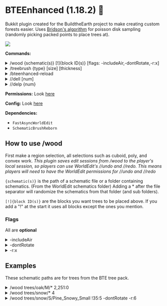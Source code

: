 # BTEEnhanced (1.18.2) 🍝

Bukkit plugin created for the BuildtheEarth project to make creating custom forests easier. Uses [Bridson's algorithm](https://sighack.com/post/poisson-disk-sampling-bridsons-algorithm) for poisson disk sampling (randomly picking packed points to place trees at).


[![](https://bstats.org/signatures/bukkit/BTEEnhanced.svg)](https://bstats.org/plugin/bukkit/BTEEnhanced "BTEEnhanced on bStats")

**Commands:**
<details>
    <summary>/wood {schematic(s)} [!]{block ID(s)} [flags: -includeAir,-dontRotate,-r:x]</summary>
    *(Aliases: //wood, //w)* More info in "How to use /wood"
</details>
<details>
    <summary>/treebrush {type} [size] [thickness]</summary>
    *(Aliases: /tbr, //tbr, /treebr)* Easy to use brush specifically for trees on top of //schbr ([Schematic Brush Plugin](https://github.com/mikeprimm/SchematicBrush)). Ex: /tbr oak M thin
</details>
<details>
    <summary>/bteenhanced-reload</summary>
    Reload config
</details>
<details>
    <summary>//dell [num]</summary>
    *(Aliases: /dellast, /dell, //dellast)* Deletes the last `[num]` amount of points in the selection. (Currently only supports poly2d selections) If `[num]` is not specified it will delete the last point.
</details>
<details>
    <summary>//delp {num}</summary>
    *(Aliases: /delpoint, /delp, //delpoint)* Deletes the `{num}`'th point in the selection. (Currently only supports poly2d selections)
</details>

**Permissions:** Look [here](src/main/resources/plugin.yml)

**Config:** Look [here](src/main/resources/config.yml)

**Dependencies:**
- `FastAsyncWorldEdit`
- `SchematicBrushReborn`

## How to use /wood
First make a region selection, all selections such as cuboid, poly, and convex work.
*This plugin saves edit sessions from /wood to the player's local session, so players can use WorldEdit's //undo and //redo. This means players will need to have the WorldEdit permissions for //undo and //redo*

`{schematic(s)}` is the path of a schematic file or a folder containing schematics. (From the WorldEdit schematics folder)
Adding a * after the file separator will randomize the schematics from that folder (and sub folders).

`[!]{block ID(s)}` are the blocks you want trees to be placed above. If you add a "!" at the start it uses all blocks except the ones you mention.

### Flags
All are **optional**
<details>
    <summary>-includeAir</summary>
    Equivalent of not adding -a when pasting with WorldEdit. (By default command ignores air blocks)
</details>
<details>
    <summary>-dontRotate</summary>
    Disables the random rotation (90 degree increments) of schematics.
</details>
<details>
    <summary>-r:x</summary>
    Overrides the automatically created default radius. Radius being the minimum spacing between trees. The radius by default is calculated by averaging the width or height (whichever is larger), and dividing by 2. An example of the flag being used is -r:10
</details>

## Examples
These schematic paths are for trees from the BTE tree pack.
<details>
    <summary>/wood trees/oak/M/* 2,251:0</summary>
    Uses all schematics in `plugins/WorldEdit/trees/oak/M/`, including subdirectories. 2 is the block ID for grass blocks, and 251:0 is the block ID for white concrete, meaning trees will only be placed above grass and white concrete.
</details>
<details>
    <summary>/wood trees/snow/* 4</summary>
    Uses all schematics in `plugins/WorldEdit/trees/snow/`, including subdirectories. In this case since the BTE tree pack has S,M,L snow trees, it will use all three sizes. 4 is the block data for planks, but since there are blocks that have the same block data of 4 (4 in 4:2 for ex.), and different IDs (2 of 4:2 for ex.), not including a ":" when typing "4" will include all blocks with data 4. Oak planks, jungle planks, etc.
</details>
<details>
    <summary>/wood trees/snow/S/Pine_Snowy_Small !35:5 -dontRotate -r:6</summary>
    Uses only the Pine_Snowy_Small.schematic. Trees are pasted above all blocks except 35:5, which is green wool. `-dontRotate` prevents a random rotation from being applied to each tree. `-r:6` overrides the radius to 6.
</details>
